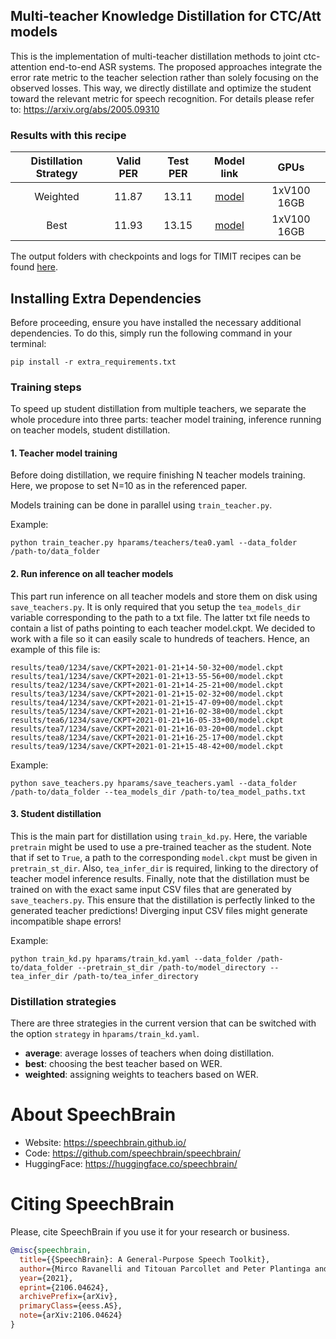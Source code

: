 ## Multi-teacher Knowledge Distillation for CTC/Att models
This is the implementation of multi-teacher distillation methods to
joint ctc-attention end-to-end ASR systems. The proposed approaches integrate
the error rate metric to the teacher selection rather than solely focusing on the observed losses.
This way, we directly distillate and optimize the student toward the relevant metric for speech recognition.
For details please refer to: https://arxiv.org/abs/2005.09310

### Results with this recipe

| Distillation Strategy | Valid PER | Test PER | Model link | GPUs |
|:---------------------------:| :-----:| :-----:| :-----:| :--------:|
| Weighted | 11.87 | 13.11 | [model](https://www.dropbox.com/sh/h30wdezgw7qocsc/AACsY20GD94Qe-AukFPhRcj2a?dl=0) | 1xV100 16GB |
| Best | 11.93 | 13.15 | [model](https://www.dropbox.com/sh/6p0szvox5sj8z77/AAALVExCU0YAGXH-nAm3kdkqa?dl=0) | 1xV100 16GB |

The output folders with checkpoints and logs for TIMIT recipes can be found [here](https://www.dropbox.com/sh/059jnwdass8v45u/AADTjh5DYdYKuZsgH9HXGx0Sa?dl=0).

## Installing Extra Dependencies

Before proceeding, ensure you have installed the necessary additional dependencies. To do this, simply run the following command in your terminal:

```
pip install -r extra_requirements.txt
```

### Training steps
To speed up student distillation from multiple teachers, we separate the whole procedure into three parts: teacher model training, inference running on teacher models, student distillation.

#### 1. Teacher model training
Before doing distillation, we require finishing N teacher models training. Here, we propose to set N=10 as in the referenced paper.

Models training can be done in parallel using `train_teacher.py`.

Example:
```
python train_teacher.py hparams/teachers/tea0.yaml --data_folder /path-to/data_folder
```

#### 2. Run inference on all teacher models
This part run inference on all teacher models and store them on disk using `save_teachers.py`. It is only required that you setup the `tea_models_dir` variable corresponding to the path to a txt file. The latter txt file needs to contain
a list of paths pointing to each teacher model.ckpt. We decided to work with a file so it can easily scale to hundreds of teachers. Hence, an example of this
file is:

```
results/tea0/1234/save/CKPT+2021-01-21+14-50-32+00/model.ckpt
results/tea1/1234/save/CKPT+2021-01-21+13-55-56+00/model.ckpt
results/tea2/1234/save/CKPT+2021-01-21+14-25-21+00/model.ckpt
results/tea3/1234/save/CKPT+2021-01-21+15-02-32+00/model.ckpt
results/tea4/1234/save/CKPT+2021-01-21+15-47-09+00/model.ckpt
results/tea5/1234/save/CKPT+2021-01-21+16-02-38+00/model.ckpt
results/tea6/1234/save/CKPT+2021-01-21+16-05-33+00/model.ckpt
results/tea7/1234/save/CKPT+2021-01-21+16-03-20+00/model.ckpt
results/tea8/1234/save/CKPT+2021-01-21+16-25-17+00/model.ckpt
results/tea9/1234/save/CKPT+2021-01-21+15-48-42+00/model.ckpt
```

Example:
```
python save_teachers.py hparams/save_teachers.yaml --data_folder /path-to/data_folder --tea_models_dir /path-to/tea_model_paths.txt
```

#### 3. Student distillation
This is the main part for distillation using `train_kd.py`. Here, the variable `pretrain` might be used to use a pre-trained teacher as the student. Note that if set to `True`, a path to the corresponding `model.ckpt` must be given in `pretrain_st_dir`. Also, `tea_infer_dir` is required, linking to the directory of teacher model inference results. Finally, note that the distillation must be trained on with the exact same input CSV files that are generated by `save_teachers.py`. This ensure that the distillation is perfectly linked to the
generated teacher predictions! Diverging input CSV files might generate incompatible shape errors!

Example:
```
python train_kd.py hparams/train_kd.yaml --data_folder /path-to/data_folder --pretrain_st_dir /path-to/model_directory --tea_infer_dir /path-to/tea_infer_directory
```

### Distillation strategies
There are three strategies in the current version that can be switched with the option `strategy` in `hparams/train_kd.yaml`.

- **average**: average losses of teachers when doing distillation.
- **best**: choosing the best teacher based on WER.
- **weighted**: assigning weights to teachers based on WER.


# **About SpeechBrain**
- Website: https://speechbrain.github.io/
- Code: https://github.com/speechbrain/speechbrain/
- HuggingFace: https://huggingface.co/speechbrain/


# **Citing SpeechBrain**
Please, cite SpeechBrain if you use it for your research or business.

```bibtex
@misc{speechbrain,
  title={{SpeechBrain}: A General-Purpose Speech Toolkit},
  author={Mirco Ravanelli and Titouan Parcollet and Peter Plantinga and Aku Rouhe and Samuele Cornell and Loren Lugosch and Cem Subakan and Nauman Dawalatabad and Abdelwahab Heba and Jianyuan Zhong and Ju-Chieh Chou and Sung-Lin Yeh and Szu-Wei Fu and Chien-Feng Liao and Elena Rastorgueva and François Grondin and William Aris and Hwidong Na and Yan Gao and Renato De Mori and Yoshua Bengio},
  year={2021},
  eprint={2106.04624},
  archivePrefix={arXiv},
  primaryClass={eess.AS},
  note={arXiv:2106.04624}
}
```
